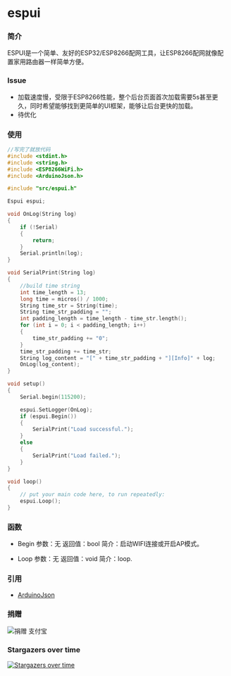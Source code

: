 # espui

### 简介
ESPUI是一个简单、友好的ESP32/ESP8266配网工具，让ESP8266配网就像配置家用路由器一样简单方便。

### Issue
- 加载速度慢，受限于ESP8266性能，整个后台页面首次加载需要5s甚至更久，同时希望能够找到更简单的UI框架，能够让后台更快的加载。
- 待优化

### 使用
`````cpp
//写完了就放代码
#include <stdint.h>
#include <string.h>
#include <ESP8266WiFi.h>
#include <ArduinoJson.h>

#include "src/espui.h"

Espui espui;

void OnLog(String log)
{
    if (!Serial)
    {
        return;
    }
    Serial.println(log);
}

void SerialPrint(String log)
{
    //build time string
    int time_length = 13;
    long time = micros() / 1000;
    String time_str = String(time);
    String time_str_padding = "";
    int padding_length = time_length - time_str.length();
    for (int i = 0; i < padding_length; i++)
    {
        time_str_padding += "0";
    }
    time_str_padding += time_str;
    String log_content = "[" + time_str_padding + "][Info]" + log;
    OnLog(log_content);
}

void setup()
{
    Serial.begin(115200);

    espui.SetLogger(OnLog);
    if (espui.Begin())
    {
        SerialPrint("Load successful.");
    }
    else
    {
        SerialPrint("Load failed.");
    }
}

void loop()
{
    // put your main code here, to run repeatedly:
    espui.Loop();
}

`````

### 函数
- Begin
参数：无
返回值：bool
简介：启动WIFI连接或开启AP模式。

- Loop
参数：无
返回值：void
简介：loop.

### 引用

- [ArduinoJson](https://github.com/bblanchon/ArduinoJson "ArduinoJson")

### 捐赠
![捐赠 支付宝](https://github.com/withsalt/espui/blob/main/documents/alipay.jpg "捐赠 支付宝" )

### Stargazers over time
[![Stargazers over time](https://starchart.cc/withsalt/BilibiliLiveTools.svg)](https://starchart.cc/withsalt/BilibiliLiveTools)
